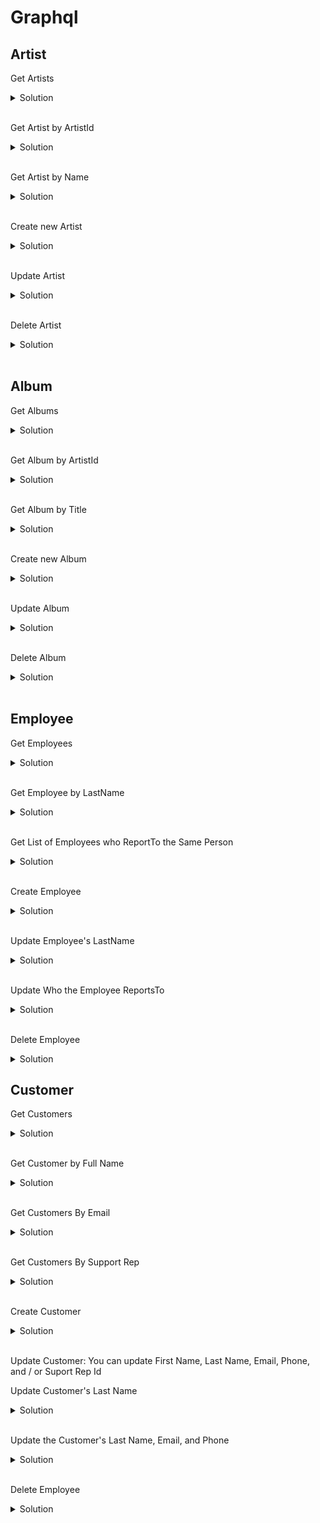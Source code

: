 # Graphql 

## Artist 

Get Artists 

<details>

<summary>Solution</summary>

<br />

```
{
    artists
}
```

</details>

<br />

Get Artist by ArtistId 

<details>
<summary>Solution</summary>

<br />

```

query artists($id:Int){
  artists(ArtistId: $id) {
    ArtistId
    Name
  }
}

{
  "id": 1
}
```
</details>
<br/>

Get Artist by Name 

<details>
    
<summary>Solution</summary>

<br />

```

query artists($name:String){
  artists(Name: $name) {
    ArtistId
    Name
  }
}

{
  "name": "AC/DC"
}
```

</details>

<br/>

Create new Artist

<details>
<summary>Solution</summary>

<br />

```    

mutation {
  createArtist(input: {
        ArtistId: 780,
    		Name: "HelloGoodbye"
  }) {
    ArtistId
    Name
  } 
}
```

</details>

<br/>

Update Artist

<details>
    
<summary>Solution</summary>

<br />

```
mutation updateArtist($id: Int!, $Name: String!) {
  updateArtist(ArtistId: $id, Name: $Name) {
    ArtistId
    Name
  }
}

{
  "id": 1,
  "Name": "HelloGoodBye"
}
```
</details>

<br/>

Delete Artist 

<details>
    
<summary>Solution</summary>

<br />

```

 mutation deleteArtist($id: Int!) {
      deleteArtist(ArtistId: $id) {
        ArtistId
      }
  }

  {
      "id": 2
  }
```
</details>
<br/>

## Album 

Get Albums 

<details>

<summary>Solution</summary>

<br />

```
{
    albums
}
```

</details>

<br />

Get Album by ArtistId 

<details>
<summary>Solution</summary>

<br />

```

query albums($id:Int){
  albums(ArtistId: $id) {
    ArtistId
    Title
  }
}

{
  "id": 2
}
```
</details>
<br/>

Get Album by Title 

<details>
    
<summary>Solution</summary>

<br />

```

query albums($title:String){
  albums(Name: $title) {
    ArtistId
    Title
  }
}

{
  "title": "Balls to the Wall"
}
```

</details>

<br/>

Create new Album

<details>
<summary>Solution</summary>

<br />

```    

mutation {
  createAlbum(input: {
        ArtistId: 2,
    		Name: "To the Window!"
  }) {
    AlbumId
    Name
  } 
}
```

</details>

<br/>

Update Album

<details>
    
<summary>Solution</summary>

<br />

```
mutation updateAlbum($id: Int!, $Title: String!) {
  updateAlbum(id: $id, Title: $Title) {
    AlbumId
    Title
  }
}

{
  "id": 38,
  "Title": "To the Window! To the Walls!"
}
```
</details>

<br/>

Delete Album 

<details>
    
<summary>Solution</summary>

<br />

```

 mutation deleteAlbum($id: Int!) {
      deleteAlbum(id: $id) {
        AlbumId
        AlbumTitle
      }
  }

  {
      "id": 38
  }
```
</details>
<br/>

## Employee

Get Employees 

<details>
    
<summary>Solution</summary>

<br />

```
{employees}
```
</details>

<br/>

Get Employee by LastName 

<details>
    
<summary>Solution</summary>

<br />

```
query employees($name:String){
  employees(LastName: $name) {
    FirstName
    LastName
  }
}


{
  "name": "Fred"
}

```
</details>

<br/>

Get List of Employees who ReportTo the Same Person

<details>
    
<summary>Solution</summary>

<br />

```
query employees($id:Int){
  employees(ReportsTo: $id) {
    FirstName
    LastName
  }
}

{
  "id": 2
}
```
</details>

<br/>

Create Employee

<details>
    
<summary>Solution</summary>

<br />

```
mutation {
  createEmployee(input: {
      	EmployeeId: 11,
    		LastName: "Flinstone",
    		FirstName: "Fred",
    		Title: "Manager",
    		ReportsTo: 2,
        Address: "11120 Jasper Ave NW",
        City: "Edmonton",
        State: "AB",
        Country: "Canada",
        PostalCode: "T5K 2N1",
        Phone: "+1 (780) 428-9482",
        Fax: "+1 (780) 428-3457",
        Email: "andrew@chinookcorp.com"
  }) {
    LastName
    FirstName
  } 
}
```
</details>
<br/>

Update Employee's LastName

<details>
<summary>Solution</summary>

<br />

```
mutation updateEmployee($id: Int!, $Name: String!) {
  updateEmployee(EmployeeId: $id, LastName: $Name) {
    EmployeeId
    FirstName
    LastName
  }
}


{
  "id": 1,
  "Name": "Flintstone"
}
```
</details>

<br/>

Update Who the Employee ReportsTo

<details>
<summary>Solution</summary>

<br />

```
mutation updateEmployee($id: Int!, $reportsTo: Int!) {
  updateEmployee(EmployeeId: $id, ReportsTo: $reportsTo) {
    EmployeeId
    FirstName
    LastName
    ReportsTo
  }
}

{
  "reportsTo": 3,
  "id": 2
}
```
</details>

<br/>

Delete Employee 

<details>
    
<summary>Solution</summary>

<br />

```
 mutation deleteEmployee($id: Int!) {
      deleteEmployee(EmployeeId: $id) {
    		FirstName
      }
  }

{
  "id": 11
}
```
</details>

## Customer

Get Customers 

<details>
    
<summary>Solution</summary>

<br />

```
{
  customers
}
```
</details>

<br/>

Get Customer by Full Name 

<details>
    
<summary>Solution</summary>

<br />

```
query customers($Name:String){
  customers(Name: $Name) {
    FirstName
    LastName,
    Email
    CustomerId
  }
}


{
  "name": "Meredith Grey"
}

```
</details>

<br/>

Get Customers By Email

<details>
    
<summary>Solution</summary>

<br />

```
query customers($email:String){
  customers(Email: $email) {
    FirstName
    LastName
    Email
    CustomerId
  }
}

{
  "email": "addison_montgomery_shepherd@sgh.org"
}
```
</details>

<br/>

Get Customers By Support Rep

<details>
    
<summary>Solution</summary>

<br />

```
query customers($id:Int){
  customers(SupportRepId: $id) {
    FirstName
    LastName
    Email
    CustomerId
    SupportRepId
  }
}

{
  "id": 1
}
```
</details>

<br/>

Create Customer

<details>
    
<summary>Solution</summary>

<br />

```
mutation {
  createCustomer(input: {
    FirstName: "Cristina",
    LastName: "Yang",
    Company: "Seattle Grace Hospital",
    Address: "123 Pike Place",
    City: "Seattle",
    State: "WA",
    Country: "USA",
    PostalCode: "84093",
    Phone: "123-456-7890",
    Fax: "123-456-7890",
    Email: "dryang@sgh.org",
    SupportRepId: 1
  }){
    	FirstName
    	LastName
			Email
			SupportRepId
			CustomerId
  }
}
```
</details>
<br/>

Update Customer: You can update First Name, Last Name, Email, Phone, and / or Suport Rep Id

Update Customer's Last Name

<details>
<summary>Solution</summary>

<br />

```
mutation updateCustomer($id: Int!, $Name: String) {
  updateCustomer(id: $id, LastName: $Name) {
    CustomerId
    FirstName
    LastName
    Email
  }
}


{
  "id": 21,
  "Name": "Grey-Shepherd"
}
```
</details>

<br/>

Update the Customer's Last Name, Email, and Phone 

<details>
<summary>Solution</summary>

<br />

```
mutation updateCustomer($id: Int!, $LastName: String, $Email: String, $Phone: String) {
  updateCustomer(id: $id, LastName: $LastName, Email: $Email, Phone: $Phone) {
    CustomerId
    FirstName
    LastName
    Email
    Phone
  }
}

{
  "LastName": "Montgomery",
  "Email": "addison_montgomery@sgh.org",
  "Phone": "908-765-4321"
}
```
</details>

<br/>

Delete Employee 

<details>
    
<summary>Solution</summary>

<br />

```
 mutation deleteCustomer($id: Int!) {
      deleteCustomer(id: $id) {
    		FirstName
        LastName
        Email
        CustomerId
      }
  }

{
  "id": 28
}
```
</details>
